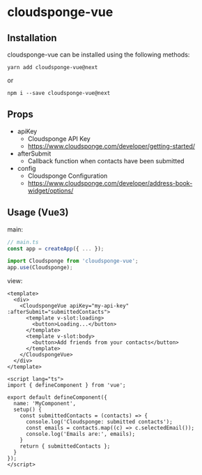 # cloudsponge-vue

## Installation

cloudsponge-vue can be installed using the following methods:

```
yarn add cloudsponge-vue@next
```

or

```
npm i --save cloudsponge-vue@next
```

## Props

- apiKey
  - Cloudsponge API Key
  - https://www.cloudsponge.com/developer/getting-started/
- afterSubmit
  - Callback function when contacts have been submitted
- config
  - Cloudsponge Configuration
  - https://www.cloudsponge.com/developer/address-book-widget/options/

## Usage (Vue3)

main:

```javascript
// main.ts
const app = createApp({ ... });

import Cloudsponge from 'cloudsponge-vue';
app.use(Cloudsponge);
```

view:

```vue
<template>
  <div>
    <CloudspongeVue apiKey="my-api-key" :afterSubmit="submittedContacts">
      <template v-slot:loading>
        <button>Loading...</button>
      </template>
      <template v-slot:body>
        <button>Add friends from your contacts</button>
      </template>
    </CloudspongeVue>
  </div>
</template>

<script lang="ts">
import { defineComponent } from 'vue';

export default defineComponent({
  name: 'MyComponent',
  setup() {
    const submittedContacts = (contacts) => {
      console.log('Cloudsponge: submitted contacts');
      const emails = contacts.map((c) => c.selectedEmail());
      console.log('Emails are:', emails);
    }
    return { submittedContacts };
  }
});
</script>
```

